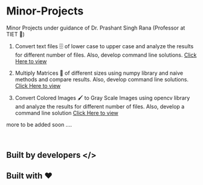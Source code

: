 # Minor-Projects
Minor Projects under guidance of Dr. Prashant Singh Rana  (Professor at TIET 🏫)

1. Convert text files 🗄️ of lower case to upper case and analyze the results for different number of files. Also, develop command line solutions. <a href="https://github.com/dragonman164/Minor-Projects/tree/master/Lower%20Case%20to%20Upper">Click Here to view</a>

2. Multiply Matrices 🔢 of different sizes using numpy library and naive methods and compare results. Also, develop command line solutions. <a href="https://github.com/dragonman164/Minor-Projects/tree/master/Matrix%20Multiplication%20Project">Click Here to view</a>

3. Convert Colored Images 🖌️ to Gray Scale Images using opencv library and analyze the results for different number of files. Also, develop a command line solution <a href="https://github.com/dragonman164/Minor-Projects/tree/master/Convert%20Color%20to%20GrayScale">Click Here to view </a>

more to be added soon ....

<br>

## Built by developers </>

## Built with ❤️

